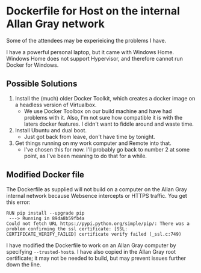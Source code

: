 # Dockerfile for Host on the internal Allan Gray network

Some of the attendees may be experieicing the problems I have.

I have a powerful personal laptop, but it came with Windows Home.  Windows Home does not support Hypervisor, and therefore cannot run Docker for Windows.

## Possible Solutions

1. Install the (much) older Docker Toolkit, which creates a docker image on a headless version of Virtualbox.
    * We use Docker Toolbox on our build machine and have had problems with it.  Also, I'm not sure how compatible it is with the laters docker features.  I didn't want to fiddle around and waste time.
1. Install Ubuntu and dual boot.
    * Just got back from leave, don't have time by tonight.
1. Get things running on my work computer and Remote into that.
    * I've chosen this for now.  I'll probably go back to number 2 at some point, as I've been meaning to do that for a while.


## Modified Docker file    

The Dockerfile as supplied will not build on a computer on the Allan Gray internal network because Websence intercepts or HTTPS traffic.  You get this error:

````
RUN pip install --upgrade pip
 ---> Running in 89da8b59fb4a
Could not fetch URL https://pypi.python.org/simple/pip/: There was a problem confirming the ssl certificate: [SSL: CERTIFICATE_VERIFY_FAILED] certificate verify failed (_ssl.c:749)
````

I have modified the Dockerfile to work on an Allan Gray computer by specifying `--trusted-host`s.  I have also copied in the Allan Gray root certificate; it may not be needed to build, but may prevent issues further down the line.

